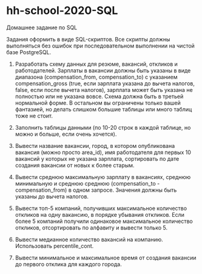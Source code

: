 # hh-school-2020-SQL
Домашнее задание по SQL

Задания оформить в виде SQL-скриптов. Все скрипты должны выполняться без ошибок при последовательном выполнении на чистой базе PostgreSQL.

1. Разработать схему данных для резюме, вакансий, откликов и работодателей.  Зарплаты в вакансии должны быть указаны в виде диапазона (compensation_from, compensation_to) с указанием compensation_gross (true, если зарплата указана до вычета налогов, false, если после вычета налогов), зарплата может быть указана не полностью или не указана вовсе. Схема должна быть в третьей нормальной форме. В остальном вы ограничены только вашей фантазией, но делать слишком большие таблицы или много таблиц тоже не стоит.

2. Заполнить таблицы данными (по 10-20 строк в каждой таблице, но можно и больше, если очень хочется).

3. Вывести название вакансии, город, в котором опубликована вакансия (можно просто area_id), имя работодателя для первых 10 вакансий у которых не указана зарплата, сортировать по дате создания вакансии от новых к более старым.

4. Вывести среднюю максимальную зарплату в вакансиях, среднюю минимальную и среднюю среднюю (compensation_to - compensation_from) в одном запросе. Значения должны быть указаны до вычета налогов.

5. Вывести топ-5 компаний, получивших максимальное количество откликов на одну вакансию, в порядке убывания откликов. Если более 5 компаний получили одинаковое максимальное количество откликов, отсортировать по алфавиту и вывести только 5.

6. Вывести медианное количество вакансий на компанию. Использовать percentile_cont.

7. Вывести минимальное и максимальное время от создания вакансии до первого отклика для каждого города.

